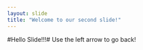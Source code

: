 ```yaml
---
layout: slide
title: "Welcome to our second slide!"
---
```

#Hello Slide!!!#
Use the left arrow to go back!
